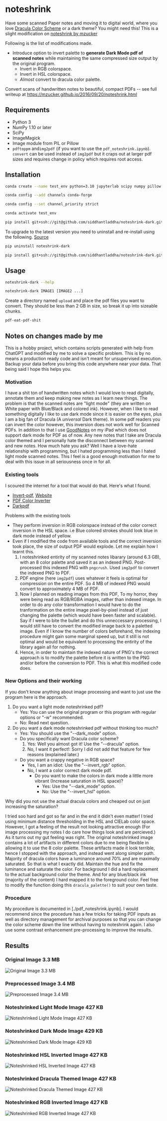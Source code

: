 # noteshrink

Have some scanned Paper notes and moving it to digital world, where you love [Dracula Color Scheme](https://draculatheme.com/) or a dark theme? You might need this! This is a slight modification on [noteshrink by mzucker](https://github.com/mzucker/noteshrink)

Following is the list of modifications made.

- Introduce option to invert palette to **generate Dark Mode pdf of scanned notes** while maintaining the same compressed size output by the original program.
  - Invert in RGB colorspace.
  - Invert in HSL colorspace.
  - *Almost* convert to dracula color palette.

Convert scans of handwritten notes to beautiful, compact PDFs -- see full writeup at <https://mzucker.github.io/2016/09/20/noteshrink.html>

## Requirements

- Python 3
- NumPy 1.10 or later
- SciPy
- ImageMagick
- Image module from PIL or Pillow
- `pdftoppm` and`img2pdf` (if you want to use the `pdf_noteshrink.ipynb`). `convert` can be used instead of `img2pdf` but it craps out at larger pdf sizes and requires change in policy which requires root access.

## Installation

```bash
conda create --name test_env python=3.10 jupyterlab scipy numpy pillow
```

```bash
conda config --add channels conda-forge
```

```bash
conda config --set channel_priority strict
```

```bash
conda activate test_env
```

```bash
pip install git+ssh://git@github.com/siddhantladdha/noteshrink-dark.git
```

To upgrade to the latest version you need to uninstall and re-install using the following. [Source](https://stackoverflow.com/questions/71356330/updating-pip-installed-package-from-git)

```bash
pip uninstall noteshrink-dark
```

```bash
pip install git+ssh://git@github.com/siddhantladdha/noteshrink-dark.git
```

## Usage

```bash
noteshrink-dark --help
```

```bash
noteshrink-dark IMAGE1 [IMAGE2 ...]
```

Create a directory named `upload` and place the pdf files you want to convert. They should be less than 2 GB in size, so
break it up into sizeable chunks.

```bash
pdf-eat-pdf-shit
```

## Notes on changes made by me

This is a hobby project, which contains scripts generated with help from ChatGPT and modified by me to solve a specific problem. This is by no means a production ready code and isn't meant for unsupervised execution. Backup your data before you bring this code anywhere near your data. That being said I hope this helps you.

### Motivation

I have a shit ton of handwritten notes which I would love to read digitally, annotate them and keep making new notes as I learn new things. The problem is
that the scanned notes are "light mode" (they are written on White paper with Blue/Black and colored ink). However, when I like to read something digitally
I like to use dark mode since it is easier on the eyes, plus I am a big fan of Dracula (A *universal* Dark theme). In some pdf readers you can invert the
color however, this inversion does not work well for Scanned PDFs. In addition to that I use
[GoodNotes](https://www.goodnotes.com/) on my iPad which does not support dark mode for PDF as of now.
Any new notes that I take are Dracula color themed and I personally hate the disconnect between my scanned and new notes. How much hate you ask? Well I have a love-hate relationship with programming, but I hated programming less than I hated light mode scanned notes. This I feel is a good enough motivation for me to deal with this issue in all seriousness once in for all.

### Existing tools

I scoured the internet for a tool that would do that. Here's what I found.

- [Invert-pdf](https://github.com/keotl/invert-pdf), [Website](https://invert-pdf.club/)
- [PDF Color Inverter](https://github.com/Imbernoulli/PDF-Color-Inverter/tree/main)
- [Darkpdf](https://github.com/merkez/darkpdf/tree/master)

Problems with the existing tools

- They perform inversion in RGB colorspace instead of the color correct inversion in the HSL space. i.e Blue colored strokes should look blue in dark mode instead of yellow.
- Even if I modified the code from available tools and the correct inversion took place, the size of output PDF would explode. Let me explain how I learnt this.
  1. I noteshrinked entirity of my scanned notes libarary (around 6.3 GB), with an 8 color palette and saved it as an indexed PNG. Post-processed this indexed PNG with `pngcrush`. Used `img2pdf` to convert the indexed PNG to PDF.
  2. PDF engine (here `img2pdf`) uses whatever it feels is optimal for compression on the entire PDF. So 4 MB of indexed PNG would convert to approximately 4 MB of PDF.
  3. Now I planned on reading images from this PDF, To my horror, they were being read as RGB/RGBA images, rather than indexed image. In order to do any color transformation I would have to do the tranformation on the entire image pixel-by-pixel instead of just changing the palette (which would have been faster and scalable). Say if I were to bite the bullet and do this unneccessary processing, I would still have to convert the modified image back to a paletted image. Even if I know the number of colors beforehand, the indexing procedure might gain some marginal speed up, but it still is not optimal and would be equivalent to processing the entirity of the library again all for nothing.
  4. Hence, in order to maintain the indexed nature of PNG's the correct approach is to modify the palette before it is written to the PNG and/or before the conversion to PDF. This is what this modified code does.

### New Options and their working

If you don't know anything about image processing and want to just use the program here is the approach.

1. Do you want a light mode noteshrinked pdf?
   - Yes: You can use the original program or this program with regular options or "-w" recommended.
   - No: Read next question.
2. Do you want a dark mode noteshrinked pdf without thinking too much?
   - Yes: You should use the "--dark_mode" option.
   - Do you specifically want Dracula color scheme?
      1. Yes: Well you almost got it! Use the "--dracula" option.
      2. No, I want it perfect!: Sorry I did not add that feature for few reasons (explained later.)
   - Do you want a crappy negative in RGB space?
      - Yes, I am an idiot: Use the "--invert_rgb" option.
      - No, I want a color correct dark mode pdf.
        - Do you want to make the colors in dark mode a little more vibrant (Increase saturation in HSL space)?
          - Yes: Use the "--dark_mode" option.
          - No: Use the "--invert_hsl" option.

Why did you not use the actual dracula colors and cheaped out on just increasing the saturation?

I tried soo hard and got so far and in the end it didn't even matter! I tried using minimum distance thresholding in the HSL and CIELab color space. However, I got a feeling of the result not looking attractive enough (For image processing my notes I do care how things look and are percieved.) As it turns out my gut feeling was right. The original noteshrinked image contains a lot of artifacts in different colors due to me being flexible in allowing it to use the 8 color palette. These artifacts made it look terrible, hence I stopped with the approach, and instead went along simpler path. Majority of dracula colors have a luminance around 70% and are maximally saturated. So that is what I exactly did. Maintain the hue and fix the luminance and saturate the color. For background I did a hard replacement to the actual background color the theme. And for any blue/black ink (majority of the content) I hard mapped it to the foreground color. Feel free to modify the function doing this `dracula_palette()` to suit your own taste.

### Procedure

My procedure is documented in [./pdf_noteshrink.ipynb]. I would recommend since the procedure has a few tricks for taking PDF inputs as well as directory management for archival purposes so that
you can change the color scheme down the line without having to noteshrink again. I also use some contrast enhancement pre-processing to improve the results.

## Results

### Original Image 3.3 MB

![Original Image 3.3 MB](./example_output/readme_images/Original.png)

### Preprocessed Image 3.4 MB

![Preprocessed Image 3.4 MB](./example_output/readme_images/Preprocessed.png)

### Noteshrinked Light Mode Image 427 KB

![Noteshrinked Light Mode Image 427 KB](./example_output/readme_images/Light_mode.png)

### Noteshrinked Dark Mode Image 429 KB

![Noteshrinked Dark Mode Image 429 KB](./example_output/readme_images/Dark_mode.png)

### Noteshrinked HSL Inverted Image 427 KB

![Noteshrinked HSL Inverted Image 427 KB](./example_output/readme_images/HSL_inversion.png)

### Noteshrinked Dracula Themed Image 427 KB

![Noteshrinked Dracula Themed Image 427 KB](./example_output/readme_images/dracula.png)

### Noteshrinked RGB Inverted Image 427 KB

![Noteshrinked RGB Inverted Image 427 KB](./example_output/readme_images/RGB_inversion.png)
